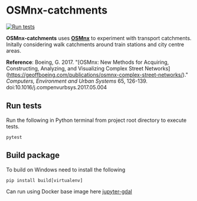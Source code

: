 # OSMnx-catchments
[![Run tests](https://github.com/alaw005/osmnx-catchments/actions/workflows/pytest.yml/badge.svg)](https://github.com/alaw005/osmnx-catchments/actions/workflows/pytest.yml)


**OSMnx-catchments** uses [**OSMnx**](https://github.com/gboeing/osmnx) to 
experiment with transport catchments. Initally considering walk catchments 
around train stations and city centre areas.

**Reference**: Boeing, G. 2017. "[OSMnx: New Methods for Acquiring, 
Constructing, Analyzing, and Visualizing Complex Street Networks]
(https://geoffboeing.com/publications/osmnx-complex-street-networks/)." 
*Computers, Environment and Urban Systems* 65, 126-139. 
doi:10.1016/j.compenvurbsys.2017.05.004

## Run tests

Run the following in Python terminal from project root directory  to execute 
tests.

```
pytest
```

## Build package

To build on Windows need to install the following
```
pip install build[virtualenv]
```

Can run using Docker base image here 
[jupyter-gdal](https://hub.docker.com/repository/docker/alaw005/jupyter-gdal)